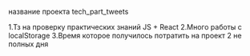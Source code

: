 название проекта tech_part_tweets

1.Тз на проверку практических знаний JS + React
2.Много работы с localStorage
3.Время которое получилось потратить на проект 2 не полных дня
